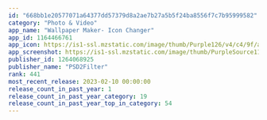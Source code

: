 ```yaml
---
id: "668bb1e20577071a64377dd57379d8a2ae7b27a5b5f24ba8556f7c7b95999582"
category: "Photo & Video"
app_name: "Wallpaper Maker- Icon Changer"
app_id: 1164466761
app_icon: https://is1-ssl.mzstatic.com/image/thumb/Purple126/v4/c4/9f/aa/c49faa52-f996-f8c8-9b83-ef425e438a31/AppIcon-0-0-1x_U007emarketing-0-0-0-10-0-0-sRGB-0-0-0-GLES2_U002c0-512MB-85-220-0-0.png/1024x1024bb.png
app_screenshot: https://is1-ssl.mzstatic.com/image/thumb/PurpleSource115/v4/38/f6/0a/38f60a50-6234-38db-25ec-fad2312bc387/39e1c328-bec3-425a-83ef-5200b8c73fb3_1.png/1242x2688bb.png
publisher_id: 1264068925
publisher_name: "PSD2Filter"
rank: 441
most_recent_release: 2023-02-10 00:00:00
release_count_in_past_year: 1
release_count_in_past_year_category: 19
release_count_in_past_year_top_in_category: 54
---
```

